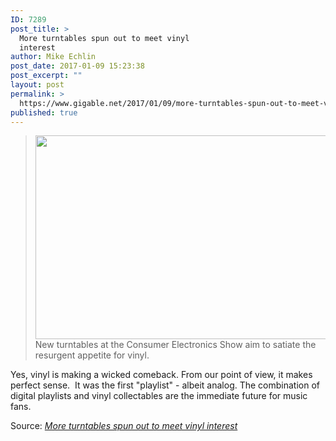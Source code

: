 ```yaml
---
ID: 7289
post_title: >
  More turntables spun out to meet vinyl
  interest
author: Mike Echlin
post_date: 2017-01-09 15:23:38
post_excerpt: ""
layout: post
permalink: >
  https://www.gigable.net/2017/01/09/more-turntables-spun-out-to-meet-vinyl-interest/
published: true
---
```

<blockquote><img class="alignnone size-thumbnail" src="http://www.gannett-cdn.com/-mm-/e05ff2449c88eb16d4e133244971bbd1fa42d36c/c=0-698-2000-1828&amp;r=x329&amp;c=580x326/local/-/media/2017/01/08/USATODAY/USATODAY/636194923912544424-Stir-It-Up.jpg" width="580" height="326" />New turntables at the Consumer Electronics Show aim to satiate the resurgent appetite for vinyl.</blockquote>
Yes, vinyl is making a wicked comeback. From our point of view, it makes perfect sense.  It was the first "playlist" - albeit analog. The combination of digital playlists and vinyl collectables are the immediate future for music fans.

Source: <em><a href="http://www.usatoday.com/story/tech/talkingtech/2017/01/08/more-turntables-spun-out-meet-vinyl-interest/96321874/">More turntables spun out to meet vinyl interest</a></em>
